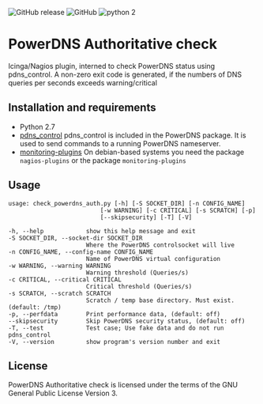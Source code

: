![GitHub release](https://img.shields.io/github/release/worldstream-labs/check_powerdns_auth.svg) 
![GitHub](https://img.shields.io/github/license/worldstream-labs/check_powerdns_auth.svg?color=blue) 
![python 2](https://img.shields.io/badge/python-2-blue.svg)

# PowerDNS Authoritative check

Icinga/Nagios plugin, interned to check PowerDNS status using pdns_control.
A non-zero exit code is generated, if the numbers of DNS queries per seconds exceeds
warning/critical

## Installation and requirements

*   Python 2.7
*   [pdns_control](https://doc.powerdns.com/authoritative/manpages/pdns_control.1.html)
    pdns_control is included in the PowerDNS package. It is used to send commands to a running PowerDNS nameserver.
*   [monitoring-plugins](https://github.com/monitoring-plugins/monitoring-plugins)
    On debian-based systems you need the package `nagios-plugins` or the package `monitoring-plugins`


## Usage
	usage: check_powerdns_auth.py [-h] [-S SOCKET_DIR] [-n CONFIG_NAME]
                              [-w WARNING] [-c CRITICAL] [-s SCRATCH] [-p]
                              [--skipsecurity] [-T] [-V]

	-h, --help            show this help message and exit
	-S SOCKET_DIR, --socket-dir SOCKET_DIR
	                      Where the PowerDNS controlsocket will live
	-n CONFIG_NAME, --config-name CONFIG_NAME
	                      Name of PowerDNS virtual configuration
	-w WARNING, --warning WARNING
	                      Warning threshold (Queries/s)
	-c CRITICAL, --critical CRITICAL
	                      Critical threshold (Queries/s)
	-s SCRATCH, --scratch SCRATCH
	                      Scratch / temp base directory. Must exist. (default: /tmp)
	-p, --perfdata        Print performance data, (default: off)
	--skipsecurity        Skip PowerDNS security status, (default: off)
	-T, --test            Test case; Use fake data and do not run pdns_control
	-V, --version         show program's version number and exit

## License

PowerDNS Authoritative check is licensed under the terms of the GNU
General Public License Version 3.

